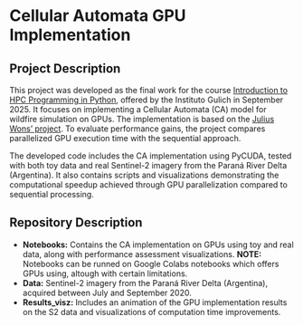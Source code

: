 # Cellular Automata GPU Implementation

## Project Description

This project was developed as the final work for the course [Introduction to HPC Programming in Python](https://ig.conae.unc.edu.ar/introduccion-a-la-programacion-hpc-2025/), offered by the Instituto Gulich in September 2025. It focuses on implementing a Cellular Automata (CA) model for wildfire simulation on GPUs. The implementation is based on the [Julius Wons’ project](https://github.com/jcwons/Wildfire-Mapping-and-Simulation-with-Cellular-Automaton). To evaluate performance gains, the project compares parallelized GPU execution time with the sequential approach.

The developed code includes the CA implementation using PyCUDA, tested with both toy data and real Sentinel-2 imagery from the Paraná River Delta (Argentina). It also contains scripts and visualizations demonstrating the computational speedup achieved through GPU parallelization compared to sequential processing.

## Repository Description

* **Notebooks:** Contains the CA implementation on GPUs using toy and real data, along with performance assessment visualizations.
**NOTE:** Notebooks can be runned on Google Colabs notebooks which offers GPUs using, altough with certain limitations. 
* **Data:** Sentinel-2 imagery from the Paraná River Delta (Argentina), acquired between July and September 2020.  
* **Results_visz:** Includes an animation of the GPU implementation results on the S2 data and visualizations of computation time improvements.
